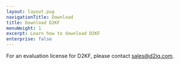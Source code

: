 ```yaml
---
layout: layout.pug
navigationTitle: Download
title: Download D2KF
menuWeight: 1
excerpt: Learn how to download D2KF
enterprise: false
---
```


<!-- markdownlint-disable MD034 -->

For an evaluation license for D2KF, please contact sales@d2iq.com.